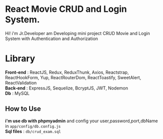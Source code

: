 # React Movie CRUD and Login System.

Hi! i'm Jr.Developer am Developing mini project CRUD Movie and Login System with Authentication and Authorization 

# Library

**Front-end** : ReactJS, Redux, ReduxThunk, Axios, Reactstrap, ReactHookForm, Yup,  ReactRouterDom, ReactToastify, SweetAlert, ReactValidation
<br /> **Back-end** : ExpressJS, Sequelize, BcryptJS, JWT, Nodemon
<br /> **Db** : MySQL

## How to Use
**i'm use db with phpmyadmin** and config your user,password,port,dbName in <code>app/config/db.config.js</code>
<br/>
**Sql files** : <code>db/crud_exam.sql</code>
